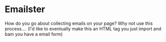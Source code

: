 Emailster
=========

How do you go about collecting emails on your page? Why not use this process.... (I'd like to eventually make this an HTML tag you just import and bam you have a email form)
